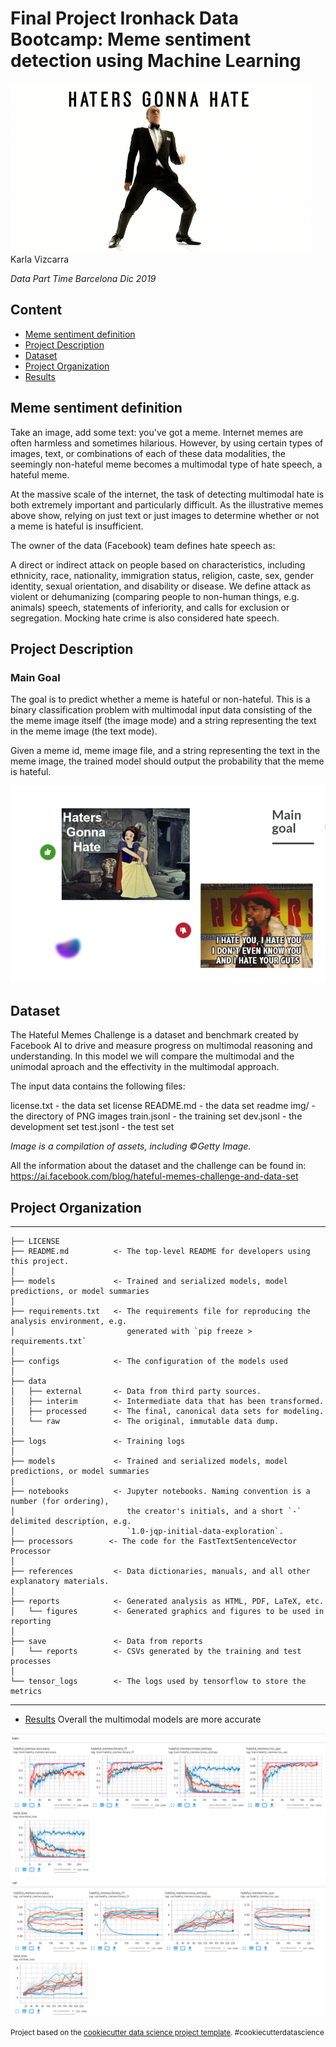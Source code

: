 Final Project Ironhack Data Bootcamp: Meme sentiment detection using Machine Learning
========================================================================================
<img src="./reports/figures/haters2.gif" />
Karla Vizcarra

*Data Part Time Barcelona Dic 2019*

## Content
- [Meme sentiment definition](#definition)
- [Project Description](#project)
- [Dataset](#dataset)
- [Project Organization](#org)
- [Results](#results)

<a name="definition"></a>
## Meme sentiment definition

Take an image, add some text: you've got a meme. Internet memes are often harmless and sometimes hilarious. However, by using certain types of images, text, or combinations of each of these data modalities, the seemingly non-hateful meme becomes a multimodal type of hate speech, a hateful meme.

At the massive scale of the internet, the task of detecting multimodal hate is both extremely important and particularly difficult. As the illustrative memes above show, relying on just text or just images to determine whether or not a meme is hateful is insufficient.

The owner of the data (Facebook) team defines hate speech as:

A direct or indirect attack on people based on characteristics, including ethnicity, race, nationality, immigration status, religion, caste, sex, gender identity, sexual orientation, and disability or disease. We define attack as violent or dehumanizing (comparing people to non-human things, e.g. animals) speech, statements of inferiority, and calls for exclusion or segregation. Mocking hate crime is also considered hate speech.

<a name="project"></a>

## Project Description

### Main Goal
The goal is to predict whether a meme is hateful or non-hateful. This is a binary classification problem with multimodal input data consisting of the the meme image itself (the image mode) and a string representing the text in the meme image (the text mode).

Given a meme id, meme image file, and a string representing the text in the meme image, the trained model should output the probability that the meme is hateful.

<img src="./reports/figures/main_goal.png" />

<a name="dataset"></a>

## Dataset
The Hateful Memes Challenge is a dataset and benchmark created by Facebook AI to drive and measure progress on multimodal reasoning and understanding. In this model we will compare the multimodal and the unimodal aproach and the effectivity in the multimodal approach.

The input data contains the following files:

license.txt - the data set license
README.md - the data set readme
img/ - the directory of PNG images
train.jsonl - the training set
dev.jsonl - the development set
test.jsonl - the test set

*Image is a compilation of assets, including ©Getty Image.*

All the information about the dataset and the challenge can be found in: https://ai.facebook.com/blog/hateful-memes-challenge-and-data-set

<a name="org"></a>
## Project Organization
------------

    ├── LICENSE
    ├── README.md          <- The top-level README for developers using this project.
    │
    ├── models             <- Trained and serialized models, model predictions, or model summaries
    │
    ├── requirements.txt   <- The requirements file for reproducing the analysis environment, e.g.
    │                         generated with `pip freeze > requirements.txt`
    │
    ├── configs            <- The configuration of the models used
    │
    ├── data
    │   ├── external       <- Data from third party sources.
    │   ├── interim        <- Intermediate data that has been transformed.
    │   ├── processed      <- The final, canonical data sets for modeling.
    │   └── raw            <- The original, immutable data dump.
    │
    ├── logs               <- Training logs
    │
    ├── models             <- Trained and serialized models, model predictions, or model summaries
    │
    ├── notebooks          <- Jupyter notebooks. Naming convention is a number (for ordering),
    │                         the creator's initials, and a short `-` delimited description, e.g.
    │                         `1.0-jqp-initial-data-exploration`.
    ├── processors        <- The code for the FastTextSentenceVector Processor
    │
    ├── references         <- Data dictionaries, manuals, and all other explanatory materials.
    │
    ├── reports            <- Generated analysis as HTML, PDF, LaTeX, etc.
    │   └── figures        <- Generated graphics and figures to be used in reporting
    │
    ├── save               <- Data from reports 
    │   └── reports        <- CSVs generated by the training and test processes    
    │
    └── tensor_logs        <- The logs used by tensorflow to store the metrics

--------
- [Results](#results)
Overall the multimodal models are more accurate

<img src="./reports/figures/train_res.png" />
<img src="./reports/figures/val_res.png" />

<p><small>Project based on the <a target="_blank" href="https://drivendata.github.io/cookiecutter-data-science/">cookiecutter data science project template</a>. #cookiecutterdatascience</small></p>
